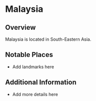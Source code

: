 # Malaysia
## Overview
Malaysia is located in South-Eastern Asia.

## Notable Places
- Add landmarks here

## Additional Information
- Add more details here
